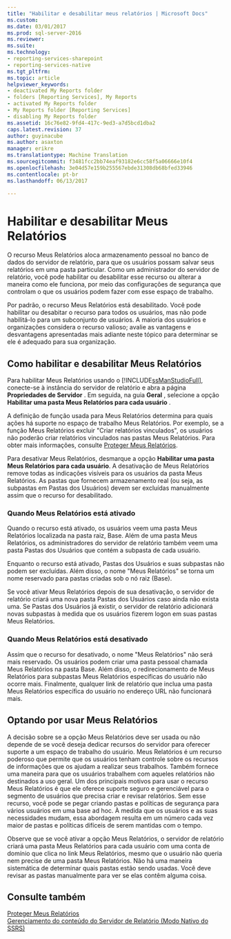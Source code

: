 ```yaml
---
title: "Habilitar e desabilitar meus relatórios | Microsoft Docs"
ms.custom: 
ms.date: 03/01/2017
ms.prod: sql-server-2016
ms.reviewer: 
ms.suite: 
ms.technology:
- reporting-services-sharepoint
- reporting-services-native
ms.tgt_pltfrm: 
ms.topic: article
helpviewer_keywords:
- deactivated My Reports folder
- folders [Reporting Services], My Reports
- activated My Reports folder
- My Reports folder [Reporting Services]
- disabling My Reports folder
ms.assetid: 16c76e82-9fd4-417c-9ed3-a7d5bcd1dba2
caps.latest.revision: 37
author: guyinacube
ms.author: asaxton
manager: erikre
ms.translationtype: Machine Translation
ms.sourcegitcommit: f3481fcc2bb74eaf93182e6cc58f5a06666e10f4
ms.openlocfilehash: 3e04d57e159b255567ebde31308db68bfed33946
ms.contentlocale: pt-br
ms.lasthandoff: 06/13/2017

---
```

# <a name="enable-and-disable-my-reports"></a>Habilitar e desabilitar Meus Relatórios
  O recurso Meus Relatórios aloca armazenamento pessoal no banco de dados do servidor de relatório, para que os usuários possam salvar seus relatórios em uma pasta particular. Como um administrador do servidor de relatório, você pode habilitar ou desabilitar esse recurso ou alterar a maneira como ele funciona, por meio das configurações de segurança que controlam o que os usuários podem fazer com esse espaço de trabalho.  
  
 Por padrão, o recurso Meus Relatórios está desabilitado. Você pode habilitar ou desabitar o recurso para todos os usuários, mas não pode habilitá-lo para um subconjunto de usuários. A maioria dos usuários e organizações considera o recurso valioso; avalie as vantagens e desvantagens apresentadas mais adiante neste tópico para determinar se ele é adequado para sua organização.  
  
## <a name="how-to-enable-and-disable-my-reports"></a>Como habilitar e desabilitar Meus Relatórios  
 Para habilitar Meus Relatórios usando o [!INCLUDE[ssManStudioFull](../../includes/ssmanstudiofull-md.md)], conecte-se à instância do servidor de relatório e abra a página **Propriedades de Servidor** . Em seguida, na guia **Geral** , selecione a opção **Habilitar uma pasta Meus Relatórios para cada usuário** .  
  
 A definição de função usada para Meus Relatórios determina para quais ações há suporte no espaço de trabalho Meus Relatórios. Por exemplo, se a função Meus Relatórios excluir "Criar relatórios vinculados", os usuários não poderão criar relatórios vinculados nas pastas Meus Relatórios. Para obter mais informações, consulte [Proteger Meus Relatórios](../../reporting-services/security/secure-my-reports.md).  
  
 Para desativar Meus Relatórios, desmarque a opção **Habilitar uma pasta Meus Relatórios para cada usuário**. A desativação de Meus Relatórios remove todas as indicações visíveis para os usuários da pasta Meus Relatórios. As pastas que fornecem armazenamento real (ou seja, as subpastas em Pastas dos Usuários) devem ser excluídas manualmente assim que o recurso for desabilitado.  
  
### <a name="when-my-reports-is-activated"></a>Quando Meus Relatórios está ativado  
 Quando o recurso está ativado, os usuários veem uma pasta Meus Relatórios localizada na pasta raiz, Base. Além de uma pasta Meus Relatórios, os administradores do servidor de relatório também veem uma pasta Pastas dos Usuários que contém a subpasta de cada usuário.  
  
 Enquanto o recurso está ativado, Pastas dos Usuários e suas subpastas não podem ser excluídas. Além disso, o nome "Meus Relatórios" se torna um nome reservado para pastas criadas sob o nó raiz (Base).  
  
 Se você ativar Meus Relatórios depois de sua desativação, o servidor de relatório criará uma nova pasta Pastas dos Usuários caso ainda não exista uma. Se Pastas dos Usuários já existir, o servidor de relatório adicionará novas subpastas à medida que os usuários fizerem logon em suas pastas Meus Relatórios.  
  
### <a name="when-my-reports-is-deactivated"></a>Quando Meus Relatórios está desativado  
 Assim que o recurso for desativado, o nome "Meus Relatórios" não será mais reservado. Os usuários podem criar uma pasta pessoal chamada Meus Relatórios na pasta Base. Além disso, o redirecionamento de Meus Relatórios para subpastas Meus Relatórios específicas do usuário não ocorre mais. Finalmente, qualquer link de relatório que inclua uma pasta Meus Relatórios específica do usuário no endereço URL não funcionará mais.  
  
## <a name="choosing-to-use-my-reports"></a>Optando por usar Meus Relatórios  
 A decisão sobre se a opção Meus Relatórios deve ser usada ou não depende de se você deseja dedicar recursos do servidor para oferecer suporte a um espaço de trabalho do usuário. Meus Relatórios é um recurso poderoso que permite que os usuários tenham controle sobre os recursos de informações que os ajudam a realizar seus trabalhos. Também fornece uma maneira para que os usuários trabalhem com aqueles relatórios não destinados a uso geral. Um dos principais motivos para usar o recurso Meus Relatórios é que ele oferece suporte seguro e gerenciável para o segmento de usuários que precisa criar e revisar relatórios. Sem esse recurso, você pode se pegar criando pastas e políticas de segurança para vários usuários em uma base ad hoc. À medida que os usuários e as suas necessidades mudam, essa abordagem resulta em um número cada vez maior de pastas e políticas difíceis de serem mantidas com o tempo.  
  
 Observe que se você ativar a opção Meus Relatórios, o servidor de relatório criará uma pasta Meus Relatórios para cada usuário com uma conta de domínio que clica no link Meus Relatórios, mesmo que o usuário não queria nem precise de uma pasta Meus Relatórios. Não há uma maneira sistemática de determinar quais pastas estão sendo usadas. Você deve revisar as pastas manualmente para ver se elas contêm alguma coisa.  
  
## <a name="see-also"></a>Consulte também  
 [Proteger Meus Relatórios](../../reporting-services/security/secure-my-reports.md)   
 [Gerenciamento do conteúdo do Servidor de Relatório &#40;Modo Nativo do SSRS&#41;](../../reporting-services/report-server/report-server-content-management-ssrs-native-mode.md)  
  
  
